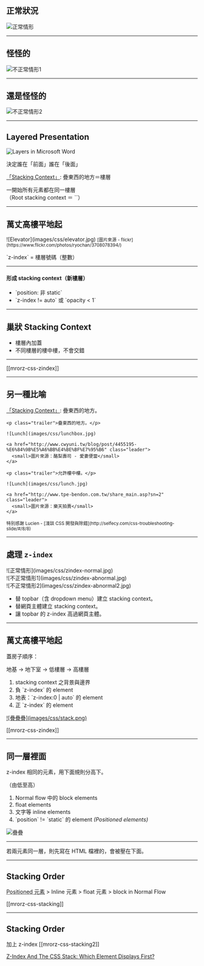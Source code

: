 正常狀況
------

![正常情形](images/css/zindex-normal.jpg)

---

怪怪的
------

![不正常情形1](images/css/zindex-abnormal.jpg)

---


還是怪怪的
------

![不正常情形2](images/css/zindex-abnormal2.jpg)

---

Layered Presentation
----------------

![Layers in Microsoft Word](images/css/word-layers.png)

決定誰在「前面」誰在「後面」

[「Stacking Context」](http://www.w3.org/TR/CSS2/visuren.html#layers): 疊東西的地方＝樓層

<p class="fragment">
一開始所有元素都在同一樓層 <br>
（Root stacking context ＝ `<html>`）
</p>

---

萬丈高樓平地起
------------

<div class="row leader">
  <div class="span2">
    ![Elevator](images/css/elevator.jpg)
    <small>
      [圖片來源 - flickr](https://www.flickr.com/photos/ryochan/3708078394/)
    </small>
  </div>
  <div class="span4">
    <p class="leader trailer">`z-index` = 樓層號碼（整數）</p>
    <hr>
    <h4 class="leader">形成 stacking context（新樓層）</h4>
    <ul>
      <li>`position: 非 static`</li>
      <li>`z-index != auto` 或 `opacity < 1`</li>
    </ul>
  </div>
</div>

---

巢狀 Stacking Context
--------

* 樓層內加蓋
* 不同樓層的樓中樓，不會交錯

- - -

[[mrorz-css-zindex]]

---

另一種比喻
--------

[「Stacking Context」](http://www.w3.org/TR/CSS2/visuren.html#layers): 疊東西的地方。

<div class="row">
  <div class="span3">

    <p class="trailer">疊東西的地方。</p>

    ![Lunch](images/css/lunchbox.jpg)

    <a href="http://www.cwyuni.tw/blog/post/4455195-%E6%84%9B%E5%A6%BB%E4%BE%BF%E7%95%B6" class="leader">
      <small>圖片來源：酪梨壽司 - 愛妻便當</small>
    </a>
  </div>
  <div class="span3">

    <p class="trailer">允許樓中樓。</p>

    ![Lunch](images/css/lunch.jpg)

    <a href="http://www.tpe-bendon.com.tw/share_main.asp?sn=2" class="leader">
      <small>圖片來源：樂天拍賣</small>
    </a>

  </div>
</div>

<small>
  特別感謝 Lucien - [淺談 CSS 開發與除錯](http://selfecy.com/css-troubleshooting-slide/#/8/8)
</small>

---

處理 `z-index`
-------------

<div class="row">
  <div class="span2">![正常情形](images/css/zindex-normal.jpg)</div>
  <div class="span2">![不正常情形1](images/css/zindex-abnormal.jpg)</div>
  <div class="span2">![不正常情形2](images/css/zindex-abnormal2.jpg)</div>
</div>

<ul class="fragment">
  <li>替 topbar（含 dropdown menu）建立 stacking context。</li>
  <li>替網頁主體建立 stacking context。</li>
  <li>讓 topbar 的 z-index 高過網頁主體。</li>
</ul>

---

萬丈高樓平地起
------------

<div class="leader row">
  <div class="span4">
    <p>蓋房子順序：</p>
    <p>地基 → 地下室 → 低樓層 → 高樓層</p>
    <ol style="vertical-align: middle;">
      <li>stacking context 之背景與邊界</li>
      <li>負 `z-index` 的 element</li>
      <li>地表：`z-index:0 | auto` 的 element</li>
      <li>正 `z-index` 的 element</li>
    </ol>
  </div>
  <div class="span2">
    <a href="http://www.w3.org/TR/css3-box/#stacking" title="Source: CSS basic box model">
      ![疊疊疊](images/css/stack.png)
    </a>
  </div>
</div>

[[mrorz-css-zindex]]

---

同一層裡面
--------

z-index 相同的元素，用下面規則分高下。

（由低至高）

<div class="row">
  <div class="span4">
    <ol>
      <li>Normal flow 中的 block elements</li>
      <li>float elements</li>
      <li>文字等 inline elements</li>
      <li>`position` != `static` 的 element <em>(Positioned elements)</em></li>
    </ol>
  </div>
  <div class="span2">
    <img src="images/css/ground-stacking.png" alt="疊疊" style="vertical-align: middle;">
  </div>
</div>

- - -

若兩元素同一層，則先寫在 HTML 檔裡的，會被壓在下面。
<!--<p class="leader">
  <a href="http://jsfiddle.net/49aV7/">示例1</a>
  <a href="http://jsfiddle.net/49aV7/2">示例2</a>
</p>-->

---

Stacking Order
--------------
<!-- 一步一步說明：http://www.vanseodesign.com/css/css-stack-z-index/ -->
<!-- https://developer.mozilla.org/en-US/docs/CSS/Understanding_z-index -->

<abbr title="position 不為 static（亦即 relative, absolute 或 fix）的元素">Positioned 元素</abbr> > Inline 元素 > float 元素 > block in Normal Flow </p>

[[mrorz-css-stacking]]

---

Stacking Order
---------------
<!-- 一步一步說明：http://www.vanseodesign.com/css/css-stack-z-index/ -->
<!-- https://developer.mozilla.org/en-US/docs/CSS/Understanding_z-index -->
加上 z-index
[[mrorz-css-stacking2]]

[Z-Index And The CSS Stack: Which Element Displays First?](http://www.vanseodesign.com/css/css-stack-z-index/)